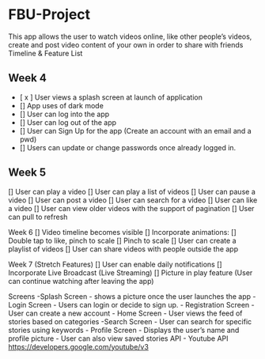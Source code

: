 # FBU-Project
This app allows the user to watch videos online, like other people’s videos, create and post video content of your own in order to share with friends
Timeline & Feature List

## Week 4
* [ x ] User views a splash screen at launch of application
* [] App uses of dark mode
* [] User can log into the app
* [] User can log out of the app
* [] User can Sign Up for the app (Create an account with an email and a pwd)
* [] Users can update or change passwords once already logged in.

## Week 5
[] User can play a video
[] User can play a list of videos
[] User can pause a video
[] User can post a video
[] User can search for a video 
[] User can like a video
[] User can view older videos with the support of pagination
[] User can pull to refresh

Week 6
[] Video timeline becomes visible
[] Incorporate animations:
[] Double tap to like, pinch to scale
[] Pinch to scale
[] User can create a playlist of videos
[] User can share videos with people outside the app

Week 7  (Stretch Features)
[] User can enable daily notifications
[] Incorporate Live Broadcast (Live Streaming)
[] Picture in play feature (User can continue watching after leaving the app)


Screens
	-Splash Screen
		- shows a picture once the user launches the app
	- Login Screen
		- Users can login or decide to sign up.
	- Registration Screen
		- User can create a new account
	- Home Screen
		- User views the feed of stories based on categories
	-Search Screen
		- User can search for specific stories using keywords
	- Profile Screen
		- Displays the user’s name and profile picture
		- User can also view saved stories
API
	- Youtube API
		https://developers.google.com/youtube/v3 




